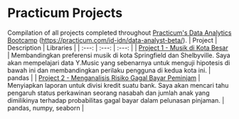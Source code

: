 # Practicum Projects
Compilation of all projects completed throughout [Practicum's Data Analytics Bootcamp]() (https://practicum.com/id-idn/data-analyst-beta/).
| Project | Description | Libraries |
| :---: | :---: | :---: |
| [Project 1 - Musik di Kota Besar](https://github.com/dalevizos/practicum_projects/blob/main/credit_score_analysis/credit-score-analysis_project.ipynb) | Membandingkan preferensi musik di kota Springfield dan Shelbyville. Saya akan mempelajari data Y.Music yang sebenarnya untuk menguji hipotesis di bawah ini dan membandingkan perilaku pengguna di kedua kota ini. | pandas |
| [Project 2 - Menganalisis Risiko Gagal Bayar Peminjam](https://github.com/dalevizos/practicum_projects/blob/main/vehicle_price_analysis/vehicle_price_analysis_project.ipynb) | Menyiapkan laporan untuk divisi kredit suatu bank. Saya akan mencari tahu pengaruh status perkawinan seorang nasabah dan jumlah anak yang dimilikinya terhadap probabilitas gagal bayar dalam pelunasan pinjaman. | pandas, numpy, seaborn |
